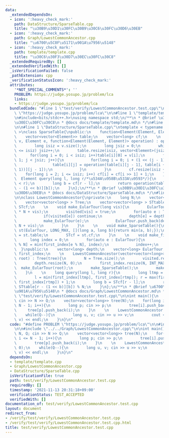 ```yaml
---
data:
  _extendedDependsOn:
  - icon: ':heavy_check_mark:'
    path: DataStructure/SparseTable.cpp
    title: "\u30B9\u30D1\u30FC\u30B9\u30C6\u30FC\u30D6\u30EB"
  - icon: ':heavy_check_mark:'
    path: Graph/LowestCommonAncestor.cpp
    title: "\u6700\u5C0F\u5171\u901A\u7956\u5148"
  - icon: ':heavy_check_mark:'
    path: template/template.cpp
    title: "\u30C6\u30F3\u30D7\u30EC\u30FC\u30C8"
  _extendedRequiredBy: []
  _extendedVerifiedWith: []
  _isVerificationFailed: false
  _pathExtension: cpp
  _verificationStatusIcon: ':heavy_check_mark:'
  attributes:
    '*NOT_SPECIAL_COMMENTS*': ''
    PROBLEM: https://judge.yosupo.jp/problem/lca
    links:
    - https://judge.yosupo.jp/problem/lca
  bundledCode: "#line 1 \"test/verify/LowestCommonAncestor.test.cpp\"\n#define PROBLEM\
    \ \"https://judge.yosupo.jp/problem/lca\"\n\n#line 1 \"template/template.cpp\"\
    \n#include<bits/stdc++.h>\nusing namespace std;\n/**\n * @brief \u30C6\u30F3\u30D7\
    \u30EC\u30FC\u30C8\n * @docs docs/template/template.md\n */\n#line 4 \"test/verify/LowestCommonAncestor.test.cpp\"\
    \n\n#line 1 \"DataStructure/SparseTable.cpp\"\ntemplate < typename Element = long\
    \ >\nclass SparseTable{\npublic:\n    function<Element(Element, Element)> operation;\n\
    \    vector<vector<Element>> table;\n    vector<long> cf;\n    \n    SparseTable(vector<Element>&\
    \ v, Element e, function<Element(Element, Element)> operation) : operation(operation){\n\
    \        long isiz = v.size();\n        long jsiz = 0;\n        while((1 << jsiz)\
    \ <= isiz) jsiz++;\n        table.resize(isiz, vector<Element>(jsiz, e));\n  \
    \      for(long i = 0; i < isiz; i++)table[i][0] = v[i];\n        for(long j =\
    \ 1; j < jsiz; j++){\n            for(long i = 0; i + (1 << (j - 1)) < isiz; i++){\n\
    \                table[i][j] = operation(table[i][j - 1], table[i + (1 << (j -\
    \ 1))][j - 1]);\n            }\n        }\n        cf.resize(isiz + 1);\n    \
    \    for(long i = 2; i <= isiz; i++) cf[i] = cf[i >> 1] + 1;\n    }\n    \n  \
    \  Element query(long l, long r/*\u534A\u958B\u533A\u9593*/){\n        assert(l\
    \ < r);\n        long b = cf[r - l];\n        return operation(table[l][b], table[r\
    \ - (1 << b)][b]);\n    }\n};\n/**\n * @brief \u30B9\u30D1\u30FC\u30B9\u30C6\u30FC\
    \u30D6\u30EB\n * @docs docs/DataStructure/SparseTable.md\n */\n#line 2 \"Graph/LowestCommonAncestor.cpp\"\
    \n\nclass LowestCommonAncestor{\nprivate:\n    long N;\n    vector<bool> visited;\n\
    \    vector<vector<long> > Tree;\n    vector<vector<long> > STtable;\n    vector<long>\
    \ STcf;\n    \n    void make_EularTour(long vis){\n        EularTour.push_back(depth[vis]\
    \ * N + vis);\n        visited[vis] = true;\n        for(auto e : Tree[vis]){\n\
    \            if(visited[e]) continue;\n            depth[e] = depth[vis] + 1;\n\
    \            make_EularTour(e);\n            EularTour.push_back(depth[vis] *\
    \ N + vis);\n        }\n    }\n    \n    void make_SparseTable(){\n        SparseTable<long>\
    \ st(EularTour, LONG_MAX, [](long a, long b){return min(a, b);});\n        STtable\
    \ = st.table;\n        STcf = st.cf;\n    }\n    \n    void make_first(){\n  \
    \      long index = 0;\n        for(auto e : EularTour){\n            first_index[e\
    \ % N] = min(first_index[e % N], index);\n            index++;\n        }\n  \
    \  }\npublic:\n    vector<long> depth;\n    vector<long> EularTour;\n    vector<long>\
    \ first_index;\n    \n    LowestCommonAncestor(vector<vector<long>>& tree, long\
    \ root) : Tree(tree){\n        N = Tree.size();\n        visited.resize(N, false);\n\
    \        depth.resize(N, 0);\n        first_index.resize(N, INT_MAX);\n      \
    \  make_EularTour(root);\n        make_SparseTable();\n        make_first();\n\
    \    }\n    \n    long query(long l, long r){\n        long ltmp = l, rtmp = r;\n\
    \        l = min(first_index[ltmp], first_index[rtmp]); r = max(first_index[ltmp],\
    \ first_index[rtmp]) + 1;\n        long b = STcf[r - l];\n        return min(STtable[l][b],\
    \ STtable[r - (1 << b)][b]) % N;\n    }\n};\n/**\n * @brief \u6700\u5C0F\u5171\
    \u901A\u7956\u5148\n * @docs docs/Graph/LowestCommonAncestor.md\n */\n#line 6\
    \ \"test/verify/LowestCommonAncestor.test.cpp\"\n\nint main(){\n    long N, Q;\
    \ cin >> N >> Q;\n    vector<vector<long>> tree(N);\n    for(long i = 1; i <=\
    \ N - 1; i++){\n        long p; cin >> p;\n        tree[i].push_back(p);\n   \
    \     tree[p].push_back(i);\n    }\n    \n    LowestCommonAncestor lca(tree, 0);\n\
    \    while(Q--){\n        long u, v; cin >> u >> v;\n        cout << lca.query(u,\
    \ v) << endl;\n    }\n}\n"
  code: "#define PROBLEM \"https://judge.yosupo.jp/problem/lca\"\n\n#include \"../../template/template.cpp\"\
    \n\n#include \"../../Graph/LowestCommonAncestor.cpp\"\n\nint main(){\n    long\
    \ N, Q; cin >> N >> Q;\n    vector<vector<long>> tree(N);\n    for(long i = 1;\
    \ i <= N - 1; i++){\n        long p; cin >> p;\n        tree[i].push_back(p);\n\
    \        tree[p].push_back(i);\n    }\n    \n    LowestCommonAncestor lca(tree,\
    \ 0);\n    while(Q--){\n        long u, v; cin >> u >> v;\n        cout << lca.query(u,\
    \ v) << endl;\n    }\n}\n"
  dependsOn:
  - template/template.cpp
  - Graph/LowestCommonAncestor.cpp
  - DataStructure/SparseTable.cpp
  isVerificationFile: true
  path: test/verify/LowestCommonAncestor.test.cpp
  requiredBy: []
  timestamp: '2021-11-13 20:31:18+09:00'
  verificationStatus: TEST_ACCEPTED
  verifiedWith: []
documentation_of: test/verify/LowestCommonAncestor.test.cpp
layout: document
redirect_from:
- /verify/test/verify/LowestCommonAncestor.test.cpp
- /verify/test/verify/LowestCommonAncestor.test.cpp.html
title: test/verify/LowestCommonAncestor.test.cpp
---
```


